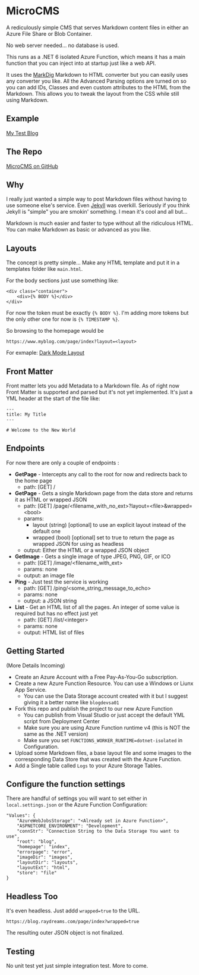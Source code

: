 # MicroCMS

A rediculously simple CMS that serves Markdown content files in either an Azure File Share or Blob Container.

No web server needed... no database is used.

This runs as a .NET 6 isolated Azure Function, which means it has a main function that you can inject into at startup just like a web API.

It uses the [MarkDig](https://github.com/xoofx/markdig) Markdown to HTML converter but you can easily uses any converter you like. All the Advanced Parsing options are turned on so you can add IDs, Classes and even custom attributes to the HTML from the Markdown. This allows you to tweak the layout from the CSS while still using Markdown.

## Example

[My Test Blog](https://blog.raydreams.com/page/index)

## The Repo

[MicroCMS on GitHub](https://github.com/GrumpyCockatiel/Raydreams.MicroCMS)

## Why

I really just wanted a simple way to post Markdown files without having to use someone else's service. Even [Jekyll](https://jekyllrb.com/) was overkill. Seriously if you think Jekyll is "simple" you are smokin' something. I mean it's cool and all but...

Markdown is much easier and faster to type without all the ridiculous HTML. You can make Markdown as basic or advanced as you like.

## Layouts

The concept is pretty simple... Make any HTML template and put it in a templates folder like `main.html`.

For the body sections just use something like:
```
<div class="container">
    <div>{% BODY %}</div>
</div>
```

For now the token must be exactly `{% BODY %}`. I'm adding more tokens but the only other one for now is `{% TIMESTAMP %}`.

So browsing to the homepage would be
```
https://www.myblog.com/page/index?layout=<layout>
```

For exmaple:
[Dark Mode Layout](https://blog.raydreams.com/page/index?layout=dark)

## Front Matter

Front matter lets you add Metadata to a Markdown file. As of right now Front Matter is supported and parsed but it's not yet implemented. It's just a YML header at the start of the file like:

```
---
title: My Title
---

# Welcome to the New World
```

## Endpoints

For now there are only a couple of endpoints :

* **GetPage** - Intercepts any call to the root for now and redirects back to the home page
  * path: [GET] /
* **GetPage** - Gets a single Markdown page from the data store and returns it as HTML or wrapped JSON
  * path: [GET] /page/<filename_with_no_ext>?layout=&lt;file&gt;&wrapped=&lt;bool&gt;
  * params:
    * layout (string) [optional] to use an explicit layout instead of the default one
    * wrapped (bool) [optional] set to true to return the page as wrapped JSON for using as headless
  * output: Either the HTML or a wrapped JSON object
* **GetImage** - Gets a single image of type JPEG, PNG, GIF, or ICO
  * path: [GET] /image/<filename_with_ext>
  * params: none
  * output: an image file
* **Ping** - Just test the service is working
  * path: [GET] /ping/<some_string_message_to_echo>
  * params: none
  * output: a JSON string
* **List** - Get an HTML list of all the pages. An integer of some value is required but has no effect just yet
  * path: [GET] /list/&lt;integer&gt;
  * params: none
  * output: HTML list of files

## Getting Started

(More Details Incoming)

* Create an Azure Account with a Free Pay-As-You-Go subscription.
* Create a new Azure Function Resource. You can use a Windows or Liunx App Service.
    * You can use the Data Storage account created with it but I suggest giving it a better name like `blogdevsa01`
* Fork this repo and publish the project to our new Azure Function
    * You can publish from Visual Studio or just accept the default YML script from Deployment Center
    * Make sure you are using Azure Function runtime v4 (this is NOT the same as the .NET version)
    * Make sure you set `FUNCTIONS_WORKER_RUNTIME=dotnet-isolated` in Configuration.
* Upload some Markdown files, a base layout file and some images to the corresponding Data Store that was created with the Azure Function.
* Add a Single table called `Logs` to your Azure Storage Tables.

## Configure the function settings

There are handful of settings you will want to set either in `local.settings.json` or the Azure Function Configuration:

```
"Values": {
    "AzureWebJobsStorage": "<Already set in Azure Function>",
    "ASPNETCORE_ENVIRONMENT": "Development",
    "connStr": "Connection String to the Data Storage You want to use",
    "root": "blog",
    "homepage": "index",
    "errorpage": "error",
    "imageDir": "images",
    "layoutDir": "layouts",
    "layoutExt": "html",
    "store": "file"
}
```

## Headless Too

It's even headless. Just addd `wrapped=true` to the URL.

```
https://blog.raydreams.com/page/index?wrapped=true
```

The resulting outer JSON object is not finalized.

## Testing

No unit test yet just simple integration test. More to come.

